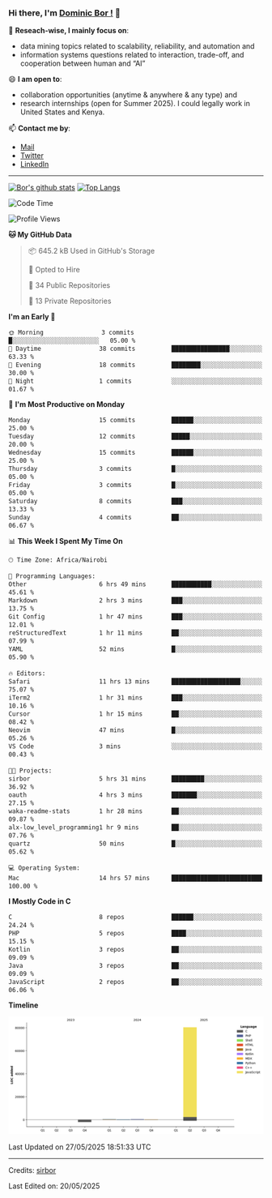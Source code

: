 ### Hi there, I'm [Dominic Bor !](https://www.dominicbor.me/) 👋

🔭 **Reseach-wise, I mainly focus on**:

- data mining topics related to scalability, reliability, and automation and
- information systems questions related to interaction, trade-off, and cooperation between human and “AI”

😄 **I am open to**:

- collaboration opportunities (anytime & anywhere & any type) and
- research internships (open for Summer 2025). I could legally work in United States and Kenya.

📫 **Contact me by**:

- [Mail](mailto:dominicbor@icloud.com)
- [Twitter](https://twitter.com/Kd_Bpr)
- [LinkedIn](https://www.linkedin.com/in/sirbor/)

---

[![Bor's github stats](https://github-readme-stats.vercel.app/api?username=sirbor&theme=material-palenight&count_private=true&hide=contribs)](https://github.com/anuraghazra/github-readme-stats)
[![Top Langs](https://github-readme-stats.vercel.app/api/top-langs/?username=sirbor&theme=material-palenight&hide=Jupyter&layout=compact)](https://github.com/anuraghazra/github-readme-stats)

<!--START_SECTION:waka-->
![Code Time](http://img.shields.io/badge/Code%20Time-820%20hrs%2028%20mins-blue)

![Profile Views](http://img.shields.io/badge/Profile%20Views-6-blue)

**🐱 My GitHub Data** 

> 📦 645.2 kB Used in GitHub's Storage 
 > 
> 💼 Opted to Hire
 > 
> 📜 34 Public Repositories 
 > 
> 🔑 13 Private Repositories 
 > 
**I'm an Early 🐤** 

```text
🌞 Morning                3 commits           █░░░░░░░░░░░░░░░░░░░░░░░░   05.00 % 
🌆 Daytime                38 commits          ████████████████░░░░░░░░░   63.33 % 
🌃 Evening                18 commits          ████████░░░░░░░░░░░░░░░░░   30.00 % 
🌙 Night                  1 commits           ░░░░░░░░░░░░░░░░░░░░░░░░░   01.67 % 
```
📅 **I'm Most Productive on Monday** 

```text
Monday                   15 commits          ██████░░░░░░░░░░░░░░░░░░░   25.00 % 
Tuesday                  12 commits          █████░░░░░░░░░░░░░░░░░░░░   20.00 % 
Wednesday                15 commits          ██████░░░░░░░░░░░░░░░░░░░   25.00 % 
Thursday                 3 commits           █░░░░░░░░░░░░░░░░░░░░░░░░   05.00 % 
Friday                   3 commits           █░░░░░░░░░░░░░░░░░░░░░░░░   05.00 % 
Saturday                 8 commits           ███░░░░░░░░░░░░░░░░░░░░░░   13.33 % 
Sunday                   4 commits           ██░░░░░░░░░░░░░░░░░░░░░░░   06.67 % 
```


📊 **This Week I Spent My Time On** 

```text
🕑︎ Time Zone: Africa/Nairobi

💬 Programming Languages: 
Other                    6 hrs 49 mins       ███████████░░░░░░░░░░░░░░   45.61 % 
Markdown                 2 hrs 3 mins        ███░░░░░░░░░░░░░░░░░░░░░░   13.75 % 
Git Config               1 hr 47 mins        ███░░░░░░░░░░░░░░░░░░░░░░   12.01 % 
reStructuredText         1 hr 11 mins        ██░░░░░░░░░░░░░░░░░░░░░░░   07.99 % 
YAML                     52 mins             █░░░░░░░░░░░░░░░░░░░░░░░░   05.90 % 

🔥 Editors: 
Safari                   11 hrs 13 mins      ███████████████████░░░░░░   75.07 % 
iTerm2                   1 hr 31 mins        ███░░░░░░░░░░░░░░░░░░░░░░   10.16 % 
Cursor                   1 hr 15 mins        ██░░░░░░░░░░░░░░░░░░░░░░░   08.42 % 
Neovim                   47 mins             █░░░░░░░░░░░░░░░░░░░░░░░░   05.26 % 
VS Code                  3 mins              ░░░░░░░░░░░░░░░░░░░░░░░░░   00.43 % 

🐱‍💻 Projects: 
sirbor                   5 hrs 31 mins       █████████░░░░░░░░░░░░░░░░   36.92 % 
oauth                    4 hrs 3 mins        ███████░░░░░░░░░░░░░░░░░░   27.15 % 
waka-readme-stats        1 hr 28 mins        ██░░░░░░░░░░░░░░░░░░░░░░░   09.87 % 
alx-low_level_programming1 hr 9 mins         ██░░░░░░░░░░░░░░░░░░░░░░░   07.76 % 
quartz                   50 mins             █░░░░░░░░░░░░░░░░░░░░░░░░   05.62 % 

💻 Operating System: 
Mac                      14 hrs 57 mins      █████████████████████████   100.00 % 
```

**I Mostly Code in C** 

```text
C                        8 repos             ██████░░░░░░░░░░░░░░░░░░░   24.24 % 
PHP                      5 repos             ████░░░░░░░░░░░░░░░░░░░░░   15.15 % 
Kotlin                   3 repos             ██░░░░░░░░░░░░░░░░░░░░░░░   09.09 % 
Java                     3 repos             ██░░░░░░░░░░░░░░░░░░░░░░░   09.09 % 
JavaScript               2 repos             ██░░░░░░░░░░░░░░░░░░░░░░░   06.06 % 
```



**Timeline**

![Lines of Code chart](https://raw.githubusercontent.com/sirbor/sirbor/main/assets/bar_graph.png)


 Last Updated on 27/05/2025 18:51:33 UTC
<!--END_SECTION:waka-->
---

Credits: [sirbor](https://github.com/sirbor)

Last Edited on: 20/05/2025
